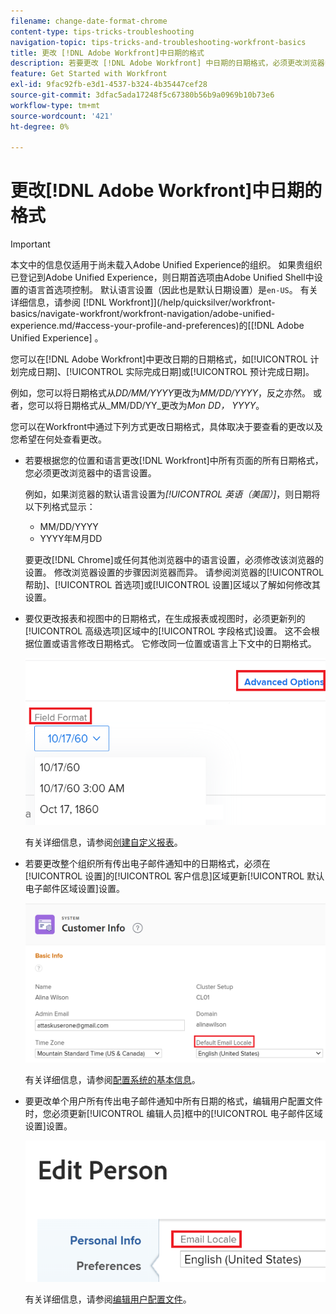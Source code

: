 ```yaml
---
filename: change-date-format-chrome
content-type: tips-tricks-troubleshooting
navigation-topic: tips-tricks-and-troubleshooting-workfront-basics
title: 更改 [!DNL Adobe Workfront]中日期的格式
description: 若要更改 [!DNL Adobe Workfront] 中日期的日期格式，必须更改浏览器中的语言设置。
feature: Get Started with Workfront
exl-id: 9fac92fb-e3d1-4537-b324-4b35447cef28
source-git-commit: 3dfac5ada17248f5c67380b56b9a0969b10b73e6
workflow-type: tm+mt
source-wordcount: '421'
ht-degree: 0%

---
```


# 更改[!DNL Adobe Workfront]中日期的格式

<!--this article used to be called "Change the date format in Adobe Workfront when using Chrome". The team decieded to make it more generic and hide the steps. Also see drafted content below-->

>[!IMPORTANT]
>
> 本文中的信息仅适用于尚未载入Adobe Unified Experience的组织。
> 如果贵组织已登记到Adobe Unified Experience，则日期首选项由Adobe Unified Shell中设置的语言首选项控制。 默认语言设置（因此也是默认日期设置）是`en-US`。
> 有关详细信息，请参阅 [!DNL Workfront]](/help/quicksilver/workfront-basics/navigate-workfront/workfront-navigation/adobe-unified-experience.md/#access-your-profile-and-preferences)的[[!DNL Adobe Unified Experience] 。

您可以在[!DNL Adobe Workfront]中更改日期的日期格式，如[!UICONTROL 计划完成日期]、[!UICONTROL 实际完成日期]或[!UICONTROL 预计完成日期]。

例如，您可以将日期格式从&#x200B;_DD/MM/YYYY_&#x200B;更改为&#x200B;_MM/DD/YYYY_，反之亦然。
或者，您可以将日期格式从_MM/DD/YY_&#x200B;更改为&#x200B;_Mon DD， YYYY_。

您可以在Workfront中通过下列方式更改日期格式，具体取决于要查看的更改以及您希望在何处查看更改。

* 若要根据您的位置和语言更改[!DNL Workfront]中所有页面的所有日期格式，您必须更改浏览器中的语言设置。

  例如，如果浏览器的默认语言设置为&#x200B;*[!UICONTROL 英语（美国）]*，则日期将以下列格式显示：

   * MM/DD/YYYY
   * YYYY年M月DD

  要更改[!DNL Chrome]或任何其他浏览器中的语言设置，必须修改该浏览器的设置。 修改浏览器设置的步骤因浏览器而异。 请参阅浏览器的[!UICONTROL 帮助]、[!UICONTROL 首选项]或[!UICONTROL 设置]区域以了解如何修改其设置。

* 要仅更改报表和视图中的日期格式，在生成报表或视图时，必须更新列的[!UICONTROL 高级选项]区域中的[!UICONTROL 字段格式]设置。 这不会根据位置或语言修改日期格式。 它修改同一位置或语言上下文中的日期格式。

  ![](assets/field-format-in-advanced-options-of-a-view-highlighted.png)

  有关详细信息，请参阅[创建自定义报表](../../reports-and-dashboards/reports/creating-and-managing-reports/create-custom-report.md)。

* 若要更改整个组织所有传出电子邮件通知中的日期格式，必须在[!UICONTROL 设置]的[!UICONTROL 客户信息]区域更新[!UICONTROL 默认电子邮件区域设置]设置。

  ![](assets/default-email-locale-field.png)

  有关详细信息，请参阅[配置系统的基本信息](../../administration-and-setup/get-started-wf-administration/configure-basic-info.md)。

* 要更改单个用户所有传出电子邮件通知中所有日期的格式，编辑用户配置文件时，您必须更新[!UICONTROL 编辑人员]框中的[!UICONTROL 电子邮件区域设置]设置。

  ![](assets/email-locale-for-user-profile-highlighted.png)

  有关详细信息，请参阅[编辑用户配置文件](../../administration-and-setup/add-users/create-and-manage-users/edit-a-users-profile.md)。

<!--drafted because we should not document steps for a third-party application

To change your language settings in Chrome:

1. Click the 3-dots in the top right corner of your Chrome interface, then click **Settings**.
1. On the left area of the Settings page, expand **Advanced**, then click **Languages**.  
   Or  
   Search for *language*&nbsp;at the top of the Settings page, then click **Languages**.

1. In the **Language** list, locate the language and region that use your preferred date format.

   **Example:** If you speak English and you want the date format to be MM/DD/YYYY, you would select **English (United States)**. If you speak English and you want the date format to be DD/MM/YYY, you would select **English (United Kingdom)**.

1. (Conditional) If the language and region you want to use are not visible in the list, click **Add languages** to add it to the list.
1. Click the 3-dot menu next to the language and region you want to use, then click **Move to the top**.
1. Return to the Workfront interface, then refresh the page.  
   The date format is now updated in projects and other areas of Workfront that use MM/DD/YYYY or DD/MM/YYYY format when displaying dates.

   -->

